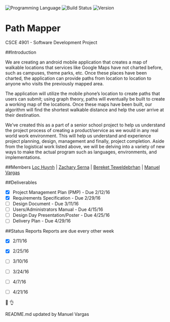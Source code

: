 <!-- using shields.io for status buttons -->
![Programming Language](https://img.shields.io/badge/Language-Java-black.svg)
![Build Status](https://img.shields.io/badge/Build-Documentation-green.svg)
![Version](https://img.shields.io/badge/Version-v0.003-blue.svg)
# Path Mapper
CSCE 4901 - Software Development Project

##Introduction

We are creating an android mobile application that creates a map of walkable locations that services like Google Maps have not charted before, such as campuses, theme parks, etc. Once these places have been charted, the application can provide paths from location to location to anyone who visits the previously mapped area. 

The application will utilize the mobile phone’s location to create paths that users can submit; using graph theory, paths will eventually be built to create a working map of the locations. Once these maps have been built, our algorithm will find the shortest walkable distance and help the user arrive at their destination.

We’ve created this as a part of a senior school project to help us understand the project process of creating a product/service as we would in any real world work environment. This will help us understand and experience project planning, design, management and finally, project completion. Aside from the logistical work listed above, we will be delving into a variety of new ways to make the actual program such as languages, environments, and implementations.


##Members
[Loc Huynh](https://github.com/loczhuynh) | [Zachary Serna](https://github.com/ZacharySerna) | [Bereket Teweldebrhan](https://github.com/bkmearoy) | [Manuel Vargas](http://manuelvargas.me/dynamo)

##Deliverables

- [x] Project Management Plan (PMP) - Due 2/12/16
- [x] Requirements Specification - Due 2/29/16
- [ ] Design Document - Due 3/11/16
- [ ] Users/Administrators Manual - Due 4/15/16
- [ ] Design Day Presentation/Poster - Due 4/25/16
- [ ] Delivery Plan - Due 4/29/16

##Status Reports
Reports are due every other week
- [x] 2/11/16
- [x] 2/25/16
- [ ] 3/10/16
- [ ] 3/24/16
- [ ] 4/7/16
- [ ] 4/21/16



:date: :ok_hand:

README.md updated by Manuel Vargas
